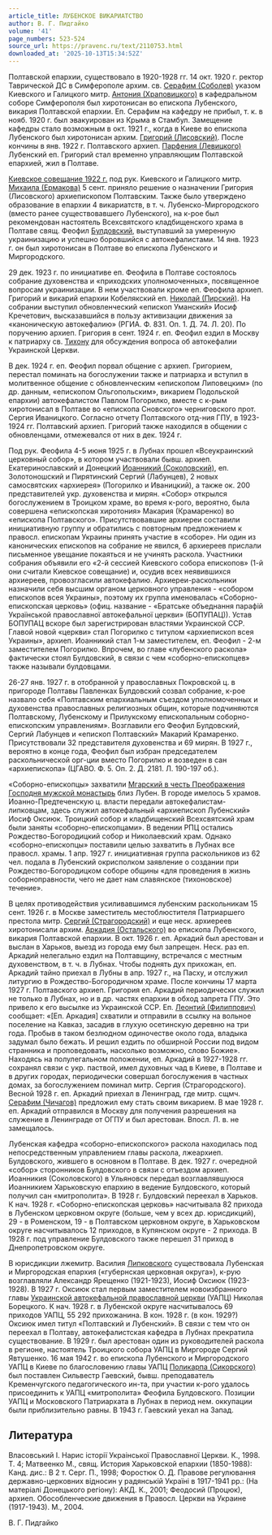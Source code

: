 ```yaml
---
article_title: ЛУБЕНСКОЕ ВИКАРИАТСТВО
author: В. Г. Пидгайко
volume: '41'
page_numbers: 523-524
source_url: https://pravenc.ru/text/2110753.html
downloaded_at: '2025-10-13T15:34:52Z'
---
```


Полтавской епархии, существовало в 1920-1928 гг. 14 окт. 1920 г. ректор Таврической ДС в Симферополе архим. св. [Серафим (Соболев)](<https://pravenc.ru/text/Серафим (Соболев).html>) указом Киевского и Галицкого митр. [Антония (Храповицкого)](<https://pravenc.ru/text/Антония (Храповицкого).html>) в кафедральном соборе Симферополя был хиротонисан во епископа Лубенского, викария Полтавской епархии. Еп. Серафим на кафедру не прибыл, т. к. в нояб. 1920 г. был эвакуирован из Крыма в Стамбул. Замещение кафедры стало возможным в окт. 1921 г., когда в Киеве во епископа Лубенского был хиротонисан архим. [Григорий (Лисовский)](<https://pravenc.ru/text/Григорий (Лисовский).html>). После кончины в янв. 1922 г. Полтавского архиеп. [Парфения (Левицкого)](<https://pravenc.ru/text/Парфения (Левицкого).html>) Лубенский еп. Григорий стал временно управляющим Полтавской епархией, жил в Полтаве.

[Киевское совещание 1922 г.](<https://pravenc.ru/text/Киевское совещание 1922 г .html>) под рук. Киевского и Галицкого митр. [Михаила (Ермакова)](https://pravenc.ru/text/Михаил.html) 5 сент. приняло решение о назначении Григория (Лисовского) архиепископом Полтавским. Также было утверждено образование в епархии 4 викариатств, в т. ч. Лубенско-Миргородского (вместо ранее существовавшего Лубенского), на к-рое был рекомендован настоятель Всехсвятского кладбищенского храма в Полтаве свящ. Феофил [Булдовский](https://pravenc.ru/text/Булдовский.html), выступавший за умеренную украинизацию и успешно боровшийся с автокефалистами. 14 янв. 1923 г. он был хиротонисан в Полтаве во епископа Лубенского и Миргородского.

29 дек. 1923 г. по инициативе еп. Феофила в Полтаве состоялось собрание духовенства и «приходских уполномоченных», посвященное вопросам украинизации. В нем участвовали кроме еп. Феофила архиеп. Григорий и викарий епархии Кобелякский еп. [Николай (Пирский)](<https://pravenc.ru/text/Николай (Пирский).html>). На собрании выступил обновленческий «епископ Уманский» Иосиф Кречетович, высказавшийся в пользу активизации движения за «каноническую автокефалию» (РГИА. Ф. 831. Оп. 1. Д. 74. Л. 20). По поручению архиеп. Григория в сент. 1924 г. еп. Феофил ездил в Москву к патриарху св. [Тихону](https://pravenc.ru/text/Тихон.html) для обсуждения вопроса об автокефалии Украинской Церкви.

В дек. 1924 г. еп. Феофил порвал общение с архиеп. Григорием, перестал поминать на богослужении также и патриарха и вступил в молитвенное общение с обновленческим «епископом Липовецким» (по др. данным, «епископом Ольгопольским», викарием Подольской епархии) автокефалистом Павлом Погорилко, вместе с к-рым хиротонисал в Полтаве во «епископа Сновского» черниговского прот. Сергия Иваницкого. Согласно отчету Полтавского отд-ния ГПУ, в 1923-1924 гг. Полтавский архиеп. Григорий также находился в общении с обновленцами, отмежевался от них в дек. 1924 г.

Под рук. Феофила 4-5 июня 1925 г. в Лубнах прошел «Всеукраинский церковный собор», в котором участвовали бывш. архиеп. Екатеринославский и Донецкий [Иоанникий (Соколовский)](<https://pravenc.ru/text/Иоанникий (Соколовский).html>), еп. Золотоношский и Пирятинский Сергий (Лабунцев), 2 новых самосвятских «архиерея» (Погорилко и Иваницкий), а также ок. 200 представителей укр. духовенства и мирян. «Собор» открылся богослужением в Троицком храме, во время к-рого, вероятно, была совершена «епископская хиротония» Макария (Крамаренко) во «епископа Полтавского». Присутствовавшие архиереи составили инициативную группу и обратились с повторным предложением к правосл. епископам Украины принять участие в «соборе». Ни один из канонических епископов на собрание не явился, 6 архиереев прислали письменное увещание покаяться и не учинять раскола. Участники собрания объявили его «2-й сессией Киевского собора епископов» (1-й они считали Киевское совещание) и, осудив всех неявившихся архиереев, провозгласили автокефалию. Архиереи-раскольники назначили себя высшим органом церковного управления - «собором епископов всея Украины», поэтому их группа именовалась «Соборно-епископская церковь» (офиц. название - «Братське объеднання парафiй Украïнськой православноï автокефальноï церкви» (БОПУПАЦ)). Устав БОПУПАЦ вскоре был зарегистрирован властями Украинской ССР. Главой новой «церкви» стал Погорилко с титулом «архиепископ всея Украины», архиеп. Иоанникий стал 1-м заместителем, еп. Феофил - 2-м заместителем Погорилко. Впрочем, во главе «лубенского раскола» фактически стоял Булдовский, в связи с чем «соборно-епископцев» также называли булдовцами.

26-27 янв. 1927 г. в отобранной у православных Покровской ц. в пригороде Полтавы Павленках Булдовский созвал собрание, к-рое назвало себя «Полтавским епархиальным съездом уполномоченных и духовенства православных религиозных общин, которые подчиняются Полтавскому, Лубенскому и Прилукскому епископальным соборно-епископским управлениям». Возглавили его Феофил Булдовский, Сергий Лабунцев и «епископ Полтавский» Макарий Крамаренко. Присутствовали 32 представителя духовенства и 69 мирян. В 1927 г., вероятно в конце года, Феофил был избран председателем раскольнической орг-ции вместо Погорилко и возведен в сан «архиепископа» (ЦГАВО. Ф. 5. Оп. 2. Д. 2181. Л. 190-197 об.).

«Соборно-епископцы» захватили [Мгарский в честь Преображения Господня мужской монастырь](<https://pravenc.ru/text/Мгарский в честь Преображения Господня мужской монастырь.html>) близ Лубен. В городе имелось 5 храмов. Иоанно-Предтеченскую ц. власти передали автокефалистам-липковцам, здесь служил автокефальный «архиепископ Лубенский» Иосиф Оксиюк. Троицкий собор и кладбищенский Всехсвятский храм были заняты «соборно-епископцами». В ведении РПЦ остались Рождество-Богородицкий собор и Николаевский храм. Однако «соборно-епископцы» поставили целью захватить в Лубнах все правосл. храмы. 1 апр. 1927 г. инициативная группа раскольников из 62 чел. подала в Лубенский окрисполком заявление о создании при Рождество-Богородицком соборе общины «для проведения в жизнь соборноправности, чего не дает нам славянское (тихоновское) течение».

В целях противодействия усиливавшимся лубенским раскольникам 15 сент. 1926 г. в Москве заместитель местоблюстителя Патриаршего престола митр. [Сергий (Страгородский)](<https://pravenc.ru/text/Сергий (Страгородский).html>) и еще неск. архиереев хиротонисали архим. [Аркадия (Остальского)](<https://pravenc.ru/text/Аркадия (Остальского).html>) во епископа Лубенского, викария Полтавской епархии. В окт. 1926 г. еп. Аркадий был арестован и выслан в Харьков, выезд из города ему был запрещен. Неск. раз еп. Аркадий нелегально ездил на Полтавщину, встречался с местным духовенством, в т. ч. в Лубнах. Чтобы поднять дух прихожан, еп. Аркадий тайно приехал в Лубны в апр. 1927 г., на Пасху, и отслужил литургию в Рождество-Богородичном храме. После кончины 17 марта 1927 г. Полтавского архиеп. Григория еп. Аркадий периодически служил не только в Лубнах, но и в др. частях епархии в обход запрета ГПУ. Это привело к его высылке из Украинской ССР. Еп. [Леонтий (Филиппович)](<https://pravenc.ru/text/Леонтий (Филиппович).html>) сообщает: «[Еп. Аркадия] схватили и отправили в ссылку на вольное поселение на Кавказ, засадив в глухую осетинскую деревню на три года. Пробыв в таком безлюдном одиночестве около года, владыка задумал было бежать. И решил ездить по обширной России под видом странника и проповедовать, насколько возможно, слово Божие». Находясь на полулегальном положении, еп. Аркадий в 1927-1928 гг. сохранял связи с укр. паствой, имел духовных чад в Киеве, в Полтаве и в других городах, периодически совершал богослужения в частных домах, за богослужением поминал митр. Сергия (Страгородского). Весной 1928 г. еп. Аркадий приехал в Ленинград, где митр. сщмч. [Серафим (Чичагов)](<https://pravenc.ru/text/Серафим (Чичагов).html>) предложил ему стать своим викарием. В мае 1928 г. еп. Аркадий отправился в Москву для получения разрешения на служение в Ленинграде от ОГПУ и был арестован. Впосл. Л. в. не замещалось.

Лубенская кафедра «соборно-епископского» раскола находилась под непосредственным управлением главы раскола, лжеархиеп. Булдовского, жившего в основном в Полтаве. В дек. 1927 г. очередной «собор» сторонников Булдовского в связи с отъездом архиеп. Иоанникия (Соколовского) в Ульяновск передал возглавлявшуюся Иоанникием Харьковскую епархию в ведение Булдовского, который получил сан «митрополита». В 1928 г. Булдовский переехал в Харьков. К нач. 1928 г. «Соборно-епископская церковь» насчитывала 82 прихода в Лубенском церковном округе (больше, чем у всех др. юрисдикций), 29 - в Роменском, 19 - в Полтавском церковном округе, в Харьковском округе насчитывалось 12 приходов, в Купянском округе - 2 прихода. В 1928 г. под управление Булдовского также перешел 31 приход в Днепропетровском округе.

В юрисдикции лжемитр. Василия [Липковского](https://pravenc.ru/text/Липковский.html) существовала Лубенская и Миргородская епархия («губернская церковная округа»), к-рую возглавляли Александр Ярещенко (1921-1923), Иосиф Оксиюк (1923-1928). В 1927 г. Оксиюк стал первым заместителем новоизбранного главы [Украинской автокефальной православной церкви](<https://pravenc.ru/text/Украинская автокефальная православная церковь.html>) (УАПЦ) Николая Борецкого. К нач. 1928 г. в Лубенской округе насчитывалось 69 приходов УАПЦ, 55 292 прихожанина. В кон. 1928 г. (в кон. 1929?) Оксиюк имел титул «Полтавский и Лубенский». В связи с тем что он переехал в Полтаву, автокефалистская кафедра в Лубнах прекратила существование. В 1929 г. был арестован один из руководителей раскола в регионе, настоятель Троицкого собора УАПЦ в Миргороде Сергий Явтушенко. 16 мая 1942 г. во епископа Лубенского и Миргородского УАПЦ в Киеве по благословению главы УАПЦ [Поликарпа (Сикорского)](<https://pravenc.ru/text/Поликарпа (Сикорского).html>) был поставлен Сильвестр Гаевский, бывш. преподаватель Кременчугского педагогического ин-та, при участии к-рого удалось присоединить к УАПЦ «митрополита» Феофила Булдовского. Позиции УАПЦ и Московского Патриархата в Лубнах в период нем. оккупации были приблизительно равны. В 1943 г. Гаевский уехал на Запад.

## Литература

Власовський I. Нарис iсторiï Украiнськоï Православноï Церкви. К., 1998. Т. 4; Матвеенко М., свящ. История Харьковской епархии (1850-1988): Канд. дис.: В 2 т. Серг. П., 1998; Форостюк О. Д. Правове регулювання державно-церковних вiдносин у радянськiй Украïнi в 1917-1941 рр.: (На матерiалi Донецького регiону): АКД. К., 2001; Феодосий (Процюк), архиеп. Обособленческие движения в Правосл. Церкви на Украине (1917-1943). М., 2004.

В. Г. Пидгайко
